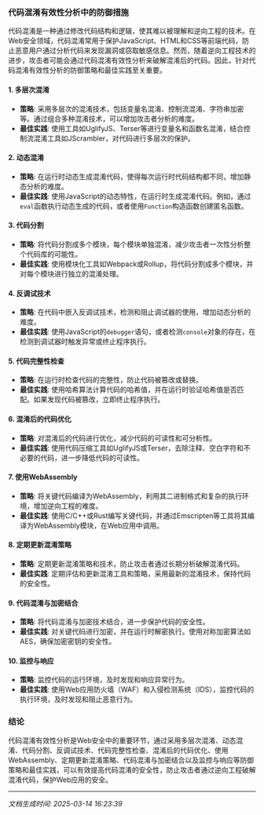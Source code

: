 ### 代码混淆有效性分析中的防御措施

代码混淆是一种通过修改代码结构和逻辑，使其难以被理解和逆向工程的技术。在Web安全领域，代码混淆常用于保护JavaScript、HTML和CSS等前端代码，防止恶意用户通过分析代码来发现漏洞或窃取敏感信息。然而，随着逆向工程技术的进步，攻击者可能会通过代码混淆有效性分析来破解混淆后的代码。因此，针对代码混淆有效性分析的防御策略和最佳实践至关重要。

#### 1. **多层次混淆**
   - **策略**: 采用多层次的混淆技术，包括变量名混淆、控制流混淆、字符串加密等。通过组合多种混淆技术，可以增加攻击者分析的难度。
   - **最佳实践**: 使用工具如UglifyJS、Terser等进行变量名和函数名混淆，结合控制流混淆工具如JScrambler，对代码进行多层次的保护。

#### 2. **动态混淆**
   - **策略**: 在运行时动态生成混淆代码，使得每次运行时代码结构都不同，增加静态分析的难度。
   - **最佳实践**: 使用JavaScript的动态特性，在运行时生成混淆代码。例如，通过`eval`函数执行动态生成的代码，或者使用`Function`构造函数创建匿名函数。

#### 3. **代码分割**
   - **策略**: 将代码分割成多个模块，每个模块单独混淆，减少攻击者一次性分析整个代码库的可能性。
   - **最佳实践**: 使用模块化工具如Webpack或Rollup，将代码分割成多个模块，并对每个模块进行独立的混淆处理。

#### 4. **反调试技术**
   - **策略**: 在代码中嵌入反调试技术，检测和阻止调试器的使用，增加动态分析的难度。
   - **最佳实践**: 使用JavaScript的`debugger`语句，或者检测`console`对象的存在，在检测到调试器时触发异常或终止程序执行。

#### 5. **代码完整性检查**
   - **策略**: 在运行时检查代码的完整性，防止代码被篡改或替换。
   - **最佳实践**: 使用哈希算法计算代码的哈希值，并在运行时验证哈希值是否匹配。如果发现代码被篡改，立即终止程序执行。

#### 6. **混淆后的代码优化**
   - **策略**: 对混淆后的代码进行优化，减少代码的可读性和可分析性。
   - **最佳实践**: 使用代码压缩工具如UglifyJS或Terser，去除注释、空白字符和不必要的代码，进一步降低代码的可读性。

#### 7. **使用WebAssembly**
   - **策略**: 将关键代码编译为WebAssembly，利用其二进制格式和复杂的执行环境，增加逆向工程的难度。
   - **最佳实践**: 使用C/C++或Rust编写关键代码，并通过Emscripten等工具将其编译为WebAssembly模块，在Web应用中调用。

#### 8. **定期更新混淆策略**
   - **策略**: 定期更新混淆策略和技术，防止攻击者通过长期分析破解混淆代码。
   - **最佳实践**: 定期评估和更新混淆工具和策略，采用最新的混淆技术，保持代码的安全性。

#### 9. **代码混淆与加密结合**
   - **策略**: 将代码混淆与加密技术结合，进一步保护代码的安全性。
   - **最佳实践**: 对关键代码进行加密，并在运行时解密执行。使用对称加密算法如AES，确保加密密钥的安全性。

#### 10. **监控与响应**
   - **策略**: 监控代码的运行环境，及时发现和响应异常行为。
   - **最佳实践**: 使用Web应用防火墙（WAF）和入侵检测系统（IDS），监控代码的执行环境，及时发现和阻止恶意行为。

### 结论
代码混淆有效性分析是Web安全中的重要环节，通过采用多层次混淆、动态混淆、代码分割、反调试技术、代码完整性检查、混淆后的代码优化、使用WebAssembly、定期更新混淆策略、代码混淆与加密结合以及监控与响应等防御策略和最佳实践，可以有效提高代码混淆的安全性，防止攻击者通过逆向工程破解混淆代码，保护Web应用的安全。

---

*文档生成时间: 2025-03-14 16:23:39*



